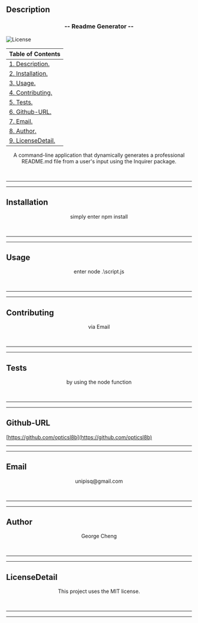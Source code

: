 
## Description

<h3 align="center">-- Readme Generator --</h3>

![License](https://img.shields.io/badge/Lisence-MIT-orange)
   
  
  |  Table of Contents |
  | ----------- |
  | [1. Description.](#description)|
  | [2. Installation.](#installation) |
  | [3. Usage.](#usage)|
  | [4. Contributing.](#contributing)|
  | [5. Tests.](#tests)|
  | [6. Github-URL.](#github-url)|
  | [7. Email.](#email)|
  | [8. Author.](#author)|
  | [9. LicenseDetail.](#author)|



  <p align="center">A command-line application that dynamically generates a professional README.md file from a user's input using the Inquirer package.</p><br><hr><hr>

  ## Installation

  <p align="center">simply enter npm install</p><br><hr><hr>

  ## Usage
  
  <p align="center">enter node .\script.js</p><br><hr><hr>

  ## Contributing

  <p align="center">via Email</p><br><hr><hr>

  ## Tests

  <p align="center">by using the node function</p><br><hr><hr>

  ## Github-URL
  [https://github.com/opticsl8b](https://github.com/opticsl8b)<br><hr><hr>
  
  ## Email
  <p align="center">unipisq@gmail.com</p><br><hr><hr>

  ## Author
  <p align="center">George Cheng</p><br><hr><hr>

  ## LicenseDetail 
  <p align="center">This project uses the MIT license.</p><br><hr><hr>
